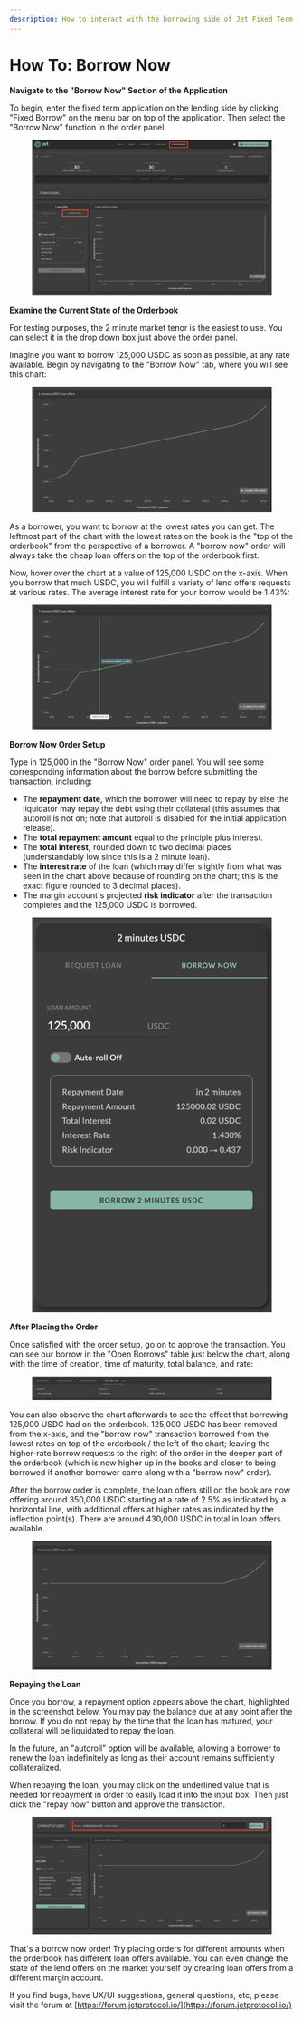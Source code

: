 ```yaml
---
description: How to interact with the borrowing side of Jet Fixed Term
---
```


# How To: Borrow Now

**Navigate to the "Borrow Now" Section of the Application**

To begin, enter the fixed term application on the lending side by clicking "Fixed Borrow" on the menu bar on top of the application. Then select the "Borrow Now" function in the order panel.&#x20;

<figure><img src="../../../../.gitbook/assets/image (2) (1).png" alt=""><figcaption></figcaption></figure>

**Examine the Current State of the Orderbook**

For testing purposes, the 2 minute market tenor is the easiest to use. You can select it in the drop down box just above the order panel.

Imagine you want to borrow 125,000 USDC as soon as possible, at any rate available. Begin by navigating to the "Borrow Now" tab, where you will see this chart:

<figure><img src="../../../../.gitbook/assets/image (14) (1).png" alt=""><figcaption></figcaption></figure>

As a borrower, you want to borrow at the lowest rates you can get. The leftmost part of the chart with the lowest rates on the book is the "top of the orderbook" from the perspective of a borrower. A "borrow now" order will always take the cheap loan offers on the top of the orderbook first.

Now, hover over the chart at a value of 125,000 USDC on the x-axis. When you borrow that much USDC, you will fulfill a variety of lend offers requests at various rates. The average interest rate for your borrow would be 1.43%:

<figure><img src="../../../../.gitbook/assets/image (28).png" alt=""><figcaption></figcaption></figure>

**Borrow Now Order Setup**

Type in 125,000 in the "Borrow Now" order panel. You will see some corresponding information about the borrow before submitting the transaction, including:

* The **repayment date**, which the borrower will need to repay by else the liquidator may repay the debt using their collateral (this assumes that autoroll is not on; note that autoroll is disabled for the initial application release).
* The **total repayment amount** equal to the principle plus interest.
* The **total interest,** rounded down to two decimal places (understandably low since this is a 2 minute loan).
* The **interest rate** of the loan (which may differ slightly from what was seen in the chart above because of rounding on the chart; this is the exact figure rounded to 3 decimal places).
* The margin account's projected **risk indicator** after the transaction completes and the 125,000 USDC is borrowed.

<figure><img src="../../../../.gitbook/assets/image (21).png" alt=""><figcaption></figcaption></figure>

**After Placing the Order**

Once satisfied with the order setup, go on to approve the transaction. You can see our borrow in the "Open Borrows" table just below the chart, along with the time of creation, time of maturity, total balance, and rate:&#x20;

<figure><img src="../../../../.gitbook/assets/image (25) (1).png" alt=""><figcaption></figcaption></figure>

You can also observe the chart afterwards to see the effect that borrowing 125,000 USDC had on the orderbook. 125,000 USDC has been removed from the x-axis, and the "borrow now" transaction borrowed from the lowest rates on top of the orderbook / the left of the chart; leaving the higher-rate borrow requests to the right of the order in the deeper part of the orderbook (which is now higher up in the books and closer to being borrowed if another borrower came along with a "borrow now" order).

After the borrow order is complete, the loan offers still on the book are now offering around 350,000 USDC starting at a rate of 2.5% as indicated by a horizontal line, with additional offers at higher rates as indicated by the inflection point(s). There are around 430,000 USDC in total in loan offers available.

<figure><img src="../../../../.gitbook/assets/image (37).png" alt=""><figcaption></figcaption></figure>

**Repaying the Loan**

Once you borrow, a repayment option appears above the chart, highlighted in the screenshot below. You may pay the balance due at any point after the borrow. If you do not repay by the time that the loan has matured, your collateral will be liquidated to repay the loan.

In the future, an "autoroll" option will be available, allowing a borrower to renew the loan indefinitely as long as their account remains sufficiently collateralized.&#x20;

When repaying the loan, you may click on the underlined value that is needed for repayment in order to easily load it into the input box. Then just click the "repay now" button and approve the transaction.

<figure><img src="../../../../.gitbook/assets/image (31) (1).png" alt=""><figcaption></figcaption></figure>

That's a borrow now order! Try placing orders for different amounts when the orderbook has different loan offers available. You can even change the state of the lend offers on the market yourself by creating loan offers from a different margin account.

If you find bugs, have UX/UI suggestions, general questions, etc, please visit the forum at [https://forum.jetprotocol.io/](https://forum.jetprotocol.io/)
